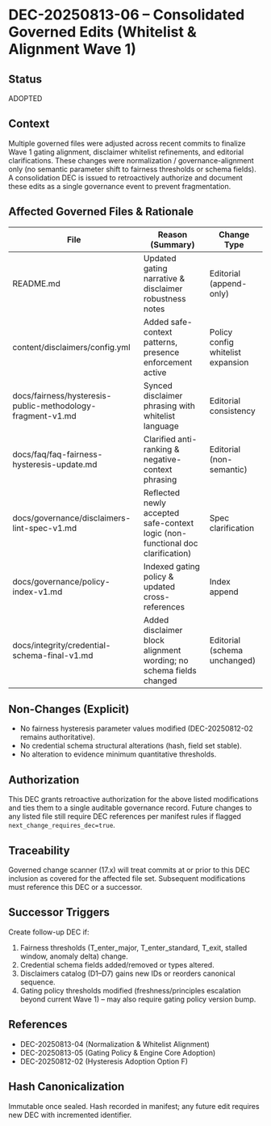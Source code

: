 # DEC-20250813-06 – Consolidated Governed Edits (Whitelist & Alignment Wave 1)

## Status

ADOPTED

## Context

Multiple governed files were adjusted across recent commits to finalize Wave 1 gating alignment, disclaimer whitelist refinements, and editorial clarifications. These changes were normalization / governance-alignment only (no semantic parameter shift to fairness thresholds or schema fields). A consolidation DEC is issued to retroactively authorize and document these edits as a single governance event to prevent fragmentation.

## Affected Governed Files & Rationale

| File | Reason (Summary) | Change Type |
|------|------------------|-------------|
| README.md | Updated gating narrative & disclaimer robustness notes | Editorial (append-only) |
| content/disclaimers/config.yml | Added safe-context patterns, presence enforcement active | Policy config whitelist expansion |
| docs/fairness/hysteresis-public-methodology-fragment-v1.md | Synced disclaimer phrasing with whitelist language | Editorial consistency |
| docs/faq/faq-fairness-hysteresis-update.md | Clarified anti-ranking & negative-context phrasing | Editorial (non-semantic) |
| docs/governance/disclaimers-lint-spec-v1.md | Reflected newly accepted safe-context logic (non-functional doc clarification) | Spec clarification |
| docs/governance/policy-index-v1.md | Indexed gating policy & updated cross-references | Index append |
| docs/integrity/credential-schema-final-v1.md | Added disclaimer block alignment wording; no schema fields changed | Editorial (schema unchanged) |

## Non-Changes (Explicit)

- No fairness hysteresis parameter values modified (DEC-20250812-02 remains authoritative).
- No credential schema structural alterations (hash, field set stable).
- No alteration to evidence minimum quantitative thresholds.

## Authorization

This DEC grants retroactive authorization for the above listed modifications and ties them to a single auditable governance record. Future changes to any listed file still require DEC references per manifest rules if flagged `next_change_requires_dec=true`.

## Traceability

Governed change scanner (17.x) will treat commits at or prior to this DEC inclusion as covered for the affected file set. Subsequent modifications must reference this DEC or a successor.

## Successor Triggers

Create follow-up DEC if:

1. Fairness thresholds (T_enter_major, T_enter_standard, T_exit, stalled window, anomaly delta) change.
2. Credential schema fields added/removed or types altered.
3. Disclaimers catalog (D1–D7) gains new IDs or reorders canonical sequence.
4. Gating policy thresholds modified (freshness/principles escalation beyond current Wave 1) – may also require gating policy version bump.

## References

- DEC-20250813-04 (Normalization & Whitelist Alignment)
- DEC-20250813-05 (Gating Policy & Engine Core Adoption)
- DEC-20250812-02 (Hysteresis Adoption Option F)

## Hash Canonicalization

Immutable once sealed. Hash recorded in manifest; any future edit requires new DEC with incremented identifier.
